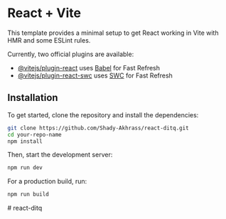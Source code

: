 # React + Vite

This template provides a minimal setup to get React working in Vite with HMR and some ESLint rules.

Currently, two official plugins are available:

- [@vitejs/plugin-react](https://github.com/vitejs/vite-plugin-react/blob/main/packages/plugin-react/README.md) uses [Babel](https://babeljs.io/) for Fast Refresh
- [@vitejs/plugin-react-swc](https://github.com/vitejs/vite-plugin-react-swc) uses [SWC](https://swc.rs/) for Fast Refresh

## Installation

To get started, clone the repository and install the dependencies:

```bash
git clone https://github.com/Shady-Akhrass/react-ditq.git
cd your-repo-name
npm install
```

Then, start the development server:

```bash
npm run dev
```

For a production build, run:

```bash
npm run build
```
#   r e a c t - d i t q  
 